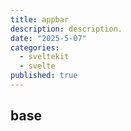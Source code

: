 ```yaml
---
title: appbar
description: description.
date: "2025-5-07"
categories:
  - sveltekit
  - svelte
published: true
---
```


<script>
  import { AppbarBase} from "$lib/components/docs/index.js";
</script>

## base

<AppbarBase/>
